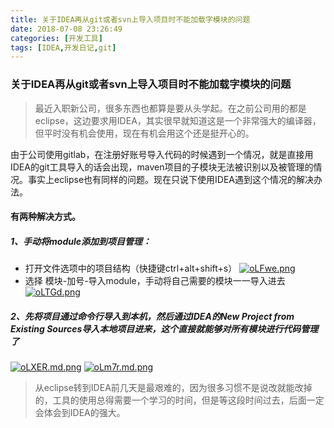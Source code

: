 ```yaml
---
title: 关于IDEA再从git或者svn上导入项目时不能加载字模块的问题
date: 2018-07-08 23:26:49
categories: [开发工具]
tags: [IDEA,开发日记,git]
---
```


### 关于IDEA再从git或者svn上导入项目时不能加载字模块的问题

> 最近入职新公司，很多东西也都算是要从头学起。在之前公司用的都是eclipse，这边要求用IDEA，其实很早就知道这是一个非常强大的编译器，但平时没有机会使用，现在有机会用这个还是挺开心的。

由于公司使用gitlab，在注册好账号导入代码的时候遇到一个情况，就是直接用IDEA的git工具导入的话会出现，maven项目的子模块无法被识别以及被管理的情况。事实上eclipse也有同样的问题。现在只说下使用IDEA遇到这个情况的解决办法。

<!--more-->

#### 有两种解决方式。
##### 1、手动将module添加到项目管理：
- 打开文件选项中的项目结构（快捷键ctrl+alt+shift+s）
[![oLFwe.png](https://s1.ax2x.com/2018/07/08/oLFwe.png)](https://simimg.com/i/oLFwe)
- 选择 模块-加号-导入module，手动将自己需要的模块一一导入进去
[![oLTGd.png](https://s1.ax2x.com/2018/07/08/oLTGd.png)](https://simimg.com/i/oLTGd)
##### 2、先将项目通过命令行导入到本机，然后通过IDEA的New Project from Existing Sources导入本地项目进来，这个直接就能够对所有模块进行代码管理了
[![oLXER.md.png](https://s1.ax2x.com/2018/07/08/oLXER.md.png)](https://simimg.com/i/oLXER)
[![oLm7r.md.png](https://s1.ax2x.com/2018/07/08/oLm7r.md.png)](https://simimg.com/i/oLm7r)

> 从eclipse转到IDEA前几天是最艰难的，因为很多习惯不是说改就能改掉的，工具的使用总得需要一个学习的时间，但是等这段时间过去，后面一定会体会到IDEA的强大。

